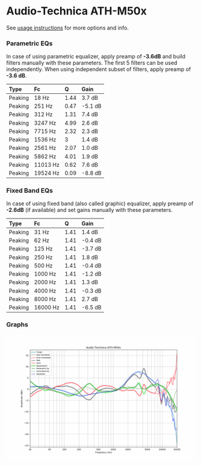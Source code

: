 # Audio-Technica ATH-M50x
See [usage instructions](https://github.com/jaakkopasanen/AutoEq#usage) for more options and info.

### Parametric EQs
In case of using parametric equalizer, apply preamp of **-3.6dB** and build filters manually
with these parameters. The first 5 filters can be used independently.
When using independent subset of filters, apply preamp of **-3.6 dB**.

| Type    | Fc       |    Q | Gain    |
|:--------|:---------|:-----|:--------|
| Peaking | 18 Hz    | 1.44 | 3.7 dB  |
| Peaking | 251 Hz   | 0.47 | -5.1 dB |
| Peaking | 312 Hz   | 1.31 | 7.4 dB  |
| Peaking | 3247 Hz  | 4.99 | 2.6 dB  |
| Peaking | 7715 Hz  | 2.32 | 2.3 dB  |
| Peaking | 1536 Hz  | 3    | 1.4 dB  |
| Peaking | 2561 Hz  | 2.07 | 1.0 dB  |
| Peaking | 5862 Hz  | 4.01 | 1.9 dB  |
| Peaking | 11013 Hz | 0.62 | 7.6 dB  |
| Peaking | 19524 Hz | 0.09 | -8.8 dB |

### Fixed Band EQs
In case of using fixed band (also called graphic) equalizer, apply preamp of **-2.6dB**
(if available) and set gains manually with these parameters.

| Type    | Fc       |    Q | Gain    |
|:--------|:---------|:-----|:--------|
| Peaking | 31 Hz    | 1.41 | 1.4 dB  |
| Peaking | 62 Hz    | 1.41 | -0.4 dB |
| Peaking | 125 Hz   | 1.41 | -3.7 dB |
| Peaking | 250 Hz   | 1.41 | 1.8 dB  |
| Peaking | 500 Hz   | 1.41 | -0.4 dB |
| Peaking | 1000 Hz  | 1.41 | -1.2 dB |
| Peaking | 2000 Hz  | 1.41 | 1.3 dB  |
| Peaking | 4000 Hz  | 1.41 | -0.3 dB |
| Peaking | 8000 Hz  | 1.41 | 2.7 dB  |
| Peaking | 16000 Hz | 1.41 | -6.5 dB |

### Graphs
![](./Audio-Technica%20ATH-M50x.png)
